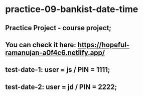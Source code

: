 # practice-09-bankist-date-time

## Practice Project - course project;
## You can check it here: https://hopeful-ramanujan-a0f4c6.netlify.app/
## test-date-1: user = js / PIN = 1111;
## test-date-2: user = jd / PIN = 2222;
